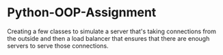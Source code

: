 # Python-OOP-Assignment
Creating a few classes to simulate a server that's taking connections from the outside and then a load balancer that ensures that there are enough servers to serve those connections.

